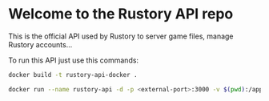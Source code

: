 # Welcome to the Rustory API repo

This is the official API used by Rustory to server game files, manage Rustory accounts...

To run this API just use this commands:

```sh
docker build -t rustory-api-docker .
```

```sh
docker run --name rustory-api -d -p <external-port>:3000 -v $(pwd):/app rustory-api-docker
```

